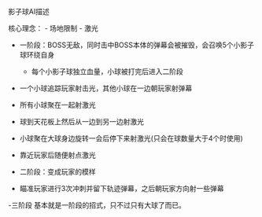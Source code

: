 
影子球AI描述

核心理念：
	- 场地限制
	- 激光

- 一阶段：BOSS无敌，同时击中BOSS本体的弹幕会被摧毁，会召唤5个小影子球环绕自身					
	- 每个小影子球独立血量，小球被打完后进入二阶段

- 一个小球追踪玩家射击光，其他小球在一边朝玩家射弹幕
- 所有小球聚在一起射激光
- 球到天花板上然后从一边到另一边射激光
- 小球聚在大球身边旋转一会后停下来射激光(只会在球数量大于4个时使用)
- 靠近玩家后随便射点激光

- 二阶段：变成玩家的模样
- 瞄准玩家进行3次冲刺并留下轨迹弹幕，之后朝玩家方向射一些弹幕

-三阶段
基本就是一阶段的招式，只不过只有大球了而已。
